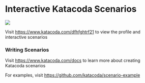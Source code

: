 # Interactive Katacoda Scenarios

[![](http://shields.katacoda.com/katacoda/dfhfghtrf21/count.svg)](https://www.katacoda.com/dfhfghtrf21 "Get your profile on Katacoda.com")

Visit https://www.katacoda.com/dfhfghtrf21 to view the profile and interactive scenarios

### Writing Scenarios
Visit https://www.katacoda.com/docs to learn more about creating Katacoda scenarios

For examples, visit https://github.com/katacoda/scenario-example
